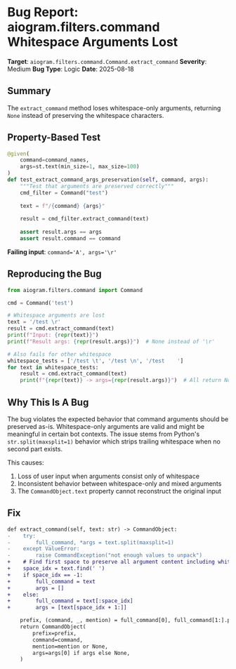 # Bug Report: aiogram.filters.command Whitespace Arguments Lost

**Target**: `aiogram.filters.command.Command.extract_command`
**Severity**: Medium
**Bug Type**: Logic
**Date**: 2025-08-18

## Summary

The `extract_command` method loses whitespace-only arguments, returning `None` instead of preserving the whitespace characters.

## Property-Based Test

```python
@given(
    command=command_names,
    args=st.text(min_size=1, max_size=100)
)
def test_extract_command_args_preservation(self, command, args):
    """Test that arguments are preserved correctly"""
    cmd_filter = Command("test")
    
    text = f"/{command} {args}"
    
    result = cmd_filter.extract_command(text)
    
    assert result.args == args
    assert result.command == command
```

**Failing input**: `command='A', args='\r'`

## Reproducing the Bug

```python
from aiogram.filters.command import Command

cmd = Command('test')

# Whitespace arguments are lost
text = '/test \r'
result = cmd.extract_command(text)
print(f"Input: {repr(text)}")
print(f"Result args: {repr(result.args)}")  # None instead of '\r'

# Also fails for other whitespace
whitespace_tests = ['/test \t', '/test \n', '/test    ']
for text in whitespace_tests:
    result = cmd.extract_command(text)
    print(f"{repr(text)} -> args={repr(result.args)}")  # All return None
```

## Why This Is A Bug

The bug violates the expected behavior that command arguments should be preserved as-is. Whitespace-only arguments are valid and might be meaningful in certain bot contexts. The issue stems from Python's `str.split(maxsplit=1)` behavior which strips trailing whitespace when no second part exists.

This causes:
1. Loss of user input when arguments consist only of whitespace
2. Inconsistent behavior between whitespace-only and mixed arguments
3. The `CommandObject.text` property cannot reconstruct the original input

## Fix

```diff
def extract_command(self, text: str) -> CommandObject:
-    try:
-        full_command, *args = text.split(maxsplit=1)
-    except ValueError:
-        raise CommandException("not enough values to unpack")
+    # Find first space to preserve all argument content including whitespace
+    space_idx = text.find(' ')
+    if space_idx == -1:
+        full_command = text
+        args = []
+    else:
+        full_command = text[:space_idx]
+        args = [text[space_idx + 1:]]

    prefix, (command, _, mention) = full_command[0], full_command[1:].partition("@")
    return CommandObject(
        prefix=prefix,
        command=command,
        mention=mention or None,
        args=args[0] if args else None,
    )
```